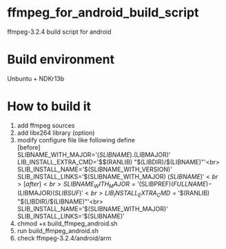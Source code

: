 # ffmpeg_for_android_build_script
ffmpeg-3.2.4 build script for android

# Build environment
Unbuntu + NDKr13b

# How to build it
1. add ffmpeg sources
2. add libx264 library (option)
3. modify configure file like following define<br>
  [before]<br>
  SLIBNAME_WITH_MAJOR='$(SLIBNAME).$(LIBMAJOR)'<br>
  LIB_INSTALL_EXTRA_CMD='$$(RANLIB) "$(LIBDIR)/$(LIBNAME)"'<br>
  SLIB_INSTALL_NAME='$(SLIBNAME_WITH_VERSION)'<br>
  SLIB_INSTALL_LINKS='$(SLIBNAME_WITH_MAJOR) $(SLIBNAME)'<br>
  [after]<br>
  SLIBNAME_WITH_MAJOR='$(SLIBPREF)$(FULLNAME)-$(LIBMAJOR)$(SLIBSUF)'<br>
  LIB_INSTALL_EXTRA_CMD='$$(RANLIB) "$(LIBDIR)/$(LIBNAME)"'<br>
  SLIB_INSTALL_NAME='$(SLIBNAME_WITH_MAJOR)'<br>
  SLIB_INSTALL_LINKS='$(SLIBNAME)'<br>
4. chmod +x build_ffmpeg_android.sh
5. run build_ffmpeg_android.sh
6. check ffmpeg-3.2.4/android/arm
